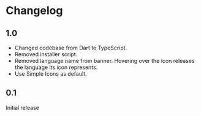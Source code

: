 # Changelog

## 1.0

- Changed codebase from Dart to TypeScript.
- Removed installer script.
- Removed language name from banner. Hovering over the icon releases the language its icon represents.
- Use Simple Icons as default.

## 0.1

Initial release
